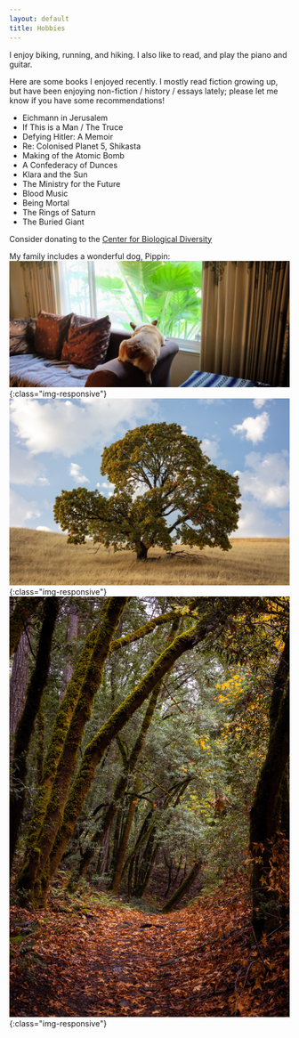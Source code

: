 ```yaml
---
layout: default
title: Hobbies
---
```


I enjoy biking, running, and hiking. I also like to read, and play the piano and guitar.

Here are some books I enjoyed recently. I mostly read fiction growing
up, but have been enjoying non-fiction / history / essays lately;
please let me know if you have some recommendations!

* Eichmann in Jerusalem
* If This is a Man / The Truce
* Defying Hitler: A Memoir
* Re: Colonised Planet 5, Shikasta
* Making of the Atomic Bomb
* A Confederacy of Dunces
* Klara and the Sun
* The Ministry for the Future
* Blood Music
* Being Mortal
* The Rings of Saturn
* The Buried Giant 

Consider donating to the <a href="https://www.biologicaldiversity.org/">Center for Biological Diversity</a>

My family includes a wonderful dog, Pippin:
![pippin](/assets/pippin.jpg){:class="img-responsive"}
![montebello](/assets/montebello.jpg){:class="img-responsive"}
![montebello_2](/assets/montebello_2.jpg){:class="img-responsive"}


